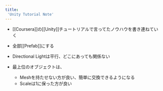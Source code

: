 ```yaml
---
title:
 'Unity Tutorial Note'
---
```


- [[Coursera]]の[[Unity]]チュートリアルで言ってたノウハウを書き連ねていく

- 全部[[Prefab]]にする
- Directional Lightは平行、どこにあっても関係ない
- 最上位のオブジェクトは、
    - Meshを持たせない方が良い、簡単に交換できるようになる
    - Scaleは1に保った方が良い

